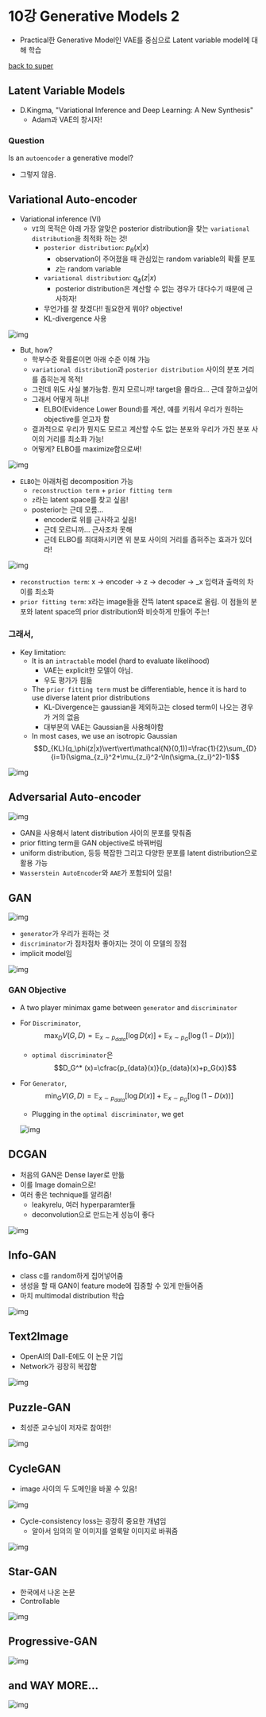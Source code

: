# 10강 Generative Models 2

- Practical한 Generative Model인 VAE를 중심으로 Latent variable model에 대해 학습

[back to super](https://github.com/jinmang2/BoostCamp_AI_Tech_2/tree/main/u-stage/dl_basic)

## Latent Variable Models
- D.Kingma, "Variational Inference and Deep Learning: A New Synthesis"
  - Adam과 VAE의 창시자!

### Question
Is an `autoencoder` a generative model?
- 그렇지 않음.

## Variational Auto-encoder
- Variational inference (VI)
  - `VI`의 목적은 아래 가장 알맞은 posterior distribution을 찾는 `variational distribution`을 최적화 하는 것!
    - `posterior distribution`: $p_\theta(x|x)$
      - observation이 주어졌을 때 관심있는 random variable의 확률 분포
      - $z$는 random variable
    - `variational distribution`: $q_\phi(z|x)$
      - posterior distribution은 계산할 수 없는 경우가 대다수기 때문에 근사하자!
    - 무언가를 잘 찾겠다!! 필요한게 뭐야? objective!
    - KL-divergence 사용

![img](../../../assets/img/u-stage/dl_basic_10_01.PNG)

- But, how?
  - 학부수준 확률론이면 아래 수준 이해 가능
  - `variational distribution`과 `posterior distribution` 사이의 분포 거리를 좁히는게 목적!
  - 그런데 위도 사실 불가능함. 뭔지 모르니까! target을 몰라요... 근데 잘하고싶어
  - 그래서 어떻게 하냐!
    - ELBO(Evidence Lower Bound)를 계산, 얘를 키워서 우리가 원하는 objective를 얻고자 함
  - 결과적으로 우리가 뭔지도 모르고 계산할 수도 없는 분포와 우리가 가진 분포 사이의 거리를 최소화 가능!
  - 어떻게? ELBO를 maximize함으로써!

![img](../../../assets/img/u-stage/dl_basic_10_02.PNG)

- `ELBO`는 아래처럼 decomposition 가능
  - `reconstruction term` + `prior fitting term`
  - `z`라는 latent space를 찾고 싶음!
  - posterior는 근데 모름...
    - encoder로 위를 근사하고 싶음!
    - 근데 모르니까... 근사조차 못해
    - 근데 ELBO를 최대화시키면 위 분포 사이의 거리를 좁혀주는 효과가 있더라!

![img](../../../assets/img/u-stage/dl_basic_10_03.PNG)

- `reconstruction term`: x -> encoder -> z -> decoder -> _x 입력과 출력의 차이를 최소화
- `prior fitting term`: x라는 image들을 잔뜩 latent space로 올림. 이 점들의 분포와 latent space의 prior distribution와 비슷하게 만들어 주는!

### 그래서,
- Key limitation:
  - It is an `intractable` model (hard to evaluate likelihood)
    - VAE는 explicit한 모델이 아님.
    - 우도 평가가 힘듦
  - The `prior fitting term` must be differentiable, hence it is hard to use diverse latent prior distributions
    - KL-Divergence는 gaussian을 제외하고는 closed term이 나오는 경우가 거의 없음
    - 대부분의 VAE는 Gaussian을 사용해야함
  - In most cases, we use an isotropic Gaussian
    $$D_{KL}(q_\phi(z|x)\vert\vert\mathcal{N}(0,1))=\frac{1}{2}\sum_{D}{i=1}(\sigma_{z_i}^2+\mu_{z_i}^2-\ln(\sigma_{z_i}^2)-1)$$

![img](../../../assets/img/u-stage/dl_basic_10_04.PNG)

## Adversarial Auto-encoder

![img](../../../assets/img/u-stage/dl_basic_10_05.PNG)

- GAN을 사용해서 latent distribution 사이의 분포를 맞춰줌
- prior fitting term을 GAN objective로 바꿔버림
- uniform distribution, 등등 복잡한 그리고 다양한 분포를 latent distribution으로 활용 가능
- `Wasserstein AutoEncoder`와 `AAE`가 포함되어 있음!

## GAN

![img](../../../assets/img/u-stage/dl_basic_10_06.PNG)

- `generator`가 우리가 원하는 것
- `discriminator`가 점차점차 좋아지는 것이 이 모델의 장점
- implicit model임

![img](../../../assets/img/u-stage/dl_basic_10_07.PNG)

### GAN Objective
- A two player minimax game between `generator` and `discriminator`
- For `Discriminator`,
  $$\max_D V(G,D)=\mathbb{E}_{x\sim p_{data}}[\log D(x)] + \mathbb{E}_{x\sim p_G}[\log (1-D(x))]$$
  - `optimal discriminator`은
    $$D_G^* (x)=\cfrac{p_{data}(x)}{p_{data}(x)+p_G(x)}$$
- For `Generator`,
  $$\min_G V(G,D)=\mathbb{E}_{x\sim p_{data}}[\log D(x)]+ \mathbb{E}_{x\sim p_G}[\log (1-D(x))]$$
  - Plugging in the `optimal discriminator`, we get

  ![img](../../../assets/img/u-stage/dl_basic_10_08.PNG)

## DCGAN
- 처음의 GAN은 Dense layer로 만듦
- 이를 Image domain으로!
- 여러 좋은 technique를 알려줌!
  - leakyrelu, 여러 hyperparamter들
  - deconvolution으로 만드는게 성능이 좋다

![img](../../../assets/img/u-stage/dl_basic_10_09.PNG)

## Info-GAN
- class c를 random하게 집어넣어줌
- 생성을 할 때 GAN이 feature mode에 집중할 수 있게 만들어줌
- 마치 multimodal distribution 학습

![img](../../../assets/img/u-stage/dl_basic_10_10.PNG)

## Text2Image
- OpenAI의 Dall-E에도 이 논문 기입
- Network가 굉장히 복잡함

![img](../../../assets/img/u-stage/dl_basic_10_11.PNG)

## Puzzle-GAN
- 최성준 교수님이 저자로 참여한!

![img](../../../assets/img/u-stage/dl_basic_10_12.PNG)

## CycleGAN
- image 사이의 두 도메인을 바꿀 수 있음!

![img](../../../assets/img/u-stage/dl_basic_10_13.PNG)

- Cycle-consistency loss는 굉장히 중요한 개념임
  - 알아서 임의의 말 이미지를 얼룩말 이미지로 바꿔줌

![img](../../../assets/img/u-stage/dl_basic_10_14.PNG)

## Star-GAN
- 한국에서 나온 논문
- Controllable

![img](../../../assets/img/u-stage/dl_basic_10_15.PNG)

## Progressive-GAN

![img](../../../assets/img/u-stage/dl_basic_10_16.PNG)

## and WAY MORE...

![img](../../../assets/img/u-stage/dl_basic_10_17.PNG)
